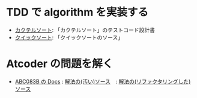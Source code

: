 # TDD で algorithm を実装する

- [カクテルソート](./requirements/cocktail_sort.md): 「カクテルソート」のテストコード設計書
- [クイックソート](./sorting/quick_sort.py): 「クイックソートのソース」

# Atcoder の問題を解く

- [ABC083B の Docs](./docs/Atcoder/ABC083B.md) : [解法の(汚い)ソース](./Atcoder/ABC083B.py)　: [解法の(リファクタリングした)ソース](./Atcoder/RefactoredABC083B.py)
